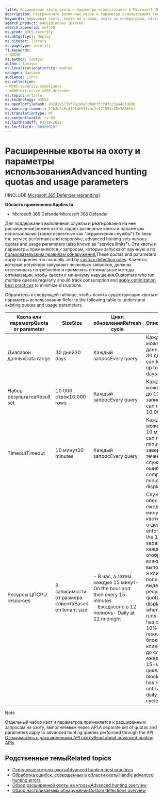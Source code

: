 ```yaml
---
title: Расширенные квоты охоты и параметры использования в Microsoft 365 Defender
description: Разграничить различные квоты и параметры использования (ограничения службы), которые будут отвечать на запросы передовой службы охоты.
keywords: передовая охота, охота на угрозы, охота на киберугрозы, microsoft threat protection, microsoft 365, mtp, m365, поиск, запрос, телеметрия, схема, кусто, ограничение ЦП, ограничение запросов, ресурсы, максимальные результаты, квота, параметры, распределение
search.product: eADQiWindows 10XVcnh
search.appverid: met150
ms.prod: m365-security
ms.mktglfcycl: deploy
ms.sitesec: library
ms.pagetype: security
f1.keywords:
- NOCSH
ms.author: lomayor
author: lomayor
ms.localizationpriority: medium
manager: dansimp
audience: ITPro
ms.collection:
- M365-security-compliance
- m365initiative-m365-defender
ms.topic: article
ms.technology: m365d
ms.openlocfilehash: 862d295739f952a6a5db06f5cfdfbc5aa481de9b
ms.sourcegitcommit: 27b2b2e5c41934b918cac2c171556c45e36661bf
ms.translationtype: MT
ms.contentlocale: ru-RU
ms.lasthandoff: 03/19/2021
ms.locfileid: "50909026"
---
```

# <a name="advanced-hunting-quotas-and-usage-parameters"></a><span data-ttu-id="1cb8d-104">Расширенные квоты на охоту и параметры использования</span><span class="sxs-lookup"><span data-stu-id="1cb8d-104">Advanced hunting quotas and usage parameters</span></span>

[!INCLUDE [Microsoft 365 Defender rebranding](../includes/microsoft-defender.md)]


<span data-ttu-id="1cb8d-105">**Область применения:**</span><span class="sxs-lookup"><span data-stu-id="1cb8d-105">**Applies to:**</span></span>
- <span data-ttu-id="1cb8d-106">Microsoft 365 Defender</span><span class="sxs-lookup"><span data-stu-id="1cb8d-106">Microsoft 365 Defender</span></span>

<span data-ttu-id="1cb8d-107">Для поддержания выполнения службы и реагирования на нее расширенный режим охоты задает различные квоты и параметры использования (также известные как "ограничения службы").</span><span class="sxs-lookup"><span data-stu-id="1cb8d-107">To keep the service performant and responsive, advanced hunting sets various quotas and usage parameters (also known as "service limits").</span></span> <span data-ttu-id="1cb8d-108">Эти квоты и параметры применяются к запросам, которые запускают вручную и по [пользовательским правилам обнаружения.](custom-detection-rules.md)</span><span class="sxs-lookup"><span data-stu-id="1cb8d-108">These quotas and parameters apply to queries run manually and by [custom detection rules](custom-detection-rules.md).</span></span> <span data-ttu-id="1cb8d-109">Клиенты, которые регулярно запускают несколько запросов, должны отслеживать потребление и применять оптимальные методы оптимизации, [чтобы](advanced-hunting-best-practices.md) свести к минимуму нарушения.</span><span class="sxs-lookup"><span data-stu-id="1cb8d-109">Customers who run multiple queries regularly should track consumption and [apply optimization best practices](advanced-hunting-best-practices.md) to minimize disruptions.</span></span>

<span data-ttu-id="1cb8d-110">Обратитесь к следующей таблице, чтобы понять существующие квоты и параметры использования.</span><span class="sxs-lookup"><span data-stu-id="1cb8d-110">Refer to the following table to understand existing quotas and usage parameters.</span></span>

| <span data-ttu-id="1cb8d-111">Квота или параметр</span><span class="sxs-lookup"><span data-stu-id="1cb8d-111">Quota or parameter</span></span> | <span data-ttu-id="1cb8d-112">Size</span><span class="sxs-lookup"><span data-stu-id="1cb8d-112">Size</span></span> | <span data-ttu-id="1cb8d-113">Цикл обновления</span><span class="sxs-lookup"><span data-stu-id="1cb8d-113">Refresh cycle</span></span> | <span data-ttu-id="1cb8d-114">Описание</span><span class="sxs-lookup"><span data-stu-id="1cb8d-114">Description</span></span> |
|--|--|--|--|
| <span data-ttu-id="1cb8d-115">Диапазон данных</span><span class="sxs-lookup"><span data-stu-id="1cb8d-115">Data range</span></span> | <span data-ttu-id="1cb8d-116">30 дней</span><span class="sxs-lookup"><span data-stu-id="1cb8d-116">30 days</span></span> | <span data-ttu-id="1cb8d-117">Каждый запрос</span><span class="sxs-lookup"><span data-stu-id="1cb8d-117">Every query</span></span> | <span data-ttu-id="1cb8d-118">Каждый запрос может искать данные за последние 30 дней.</span><span class="sxs-lookup"><span data-stu-id="1cb8d-118">Each query can look up data from up to the past 30 days.</span></span> |
| <span data-ttu-id="1cb8d-119">Набор результатов</span><span class="sxs-lookup"><span data-stu-id="1cb8d-119">Result set</span></span> | <span data-ttu-id="1cb8d-120">10 000 строк</span><span class="sxs-lookup"><span data-stu-id="1cb8d-120">10,000 rows</span></span> | <span data-ttu-id="1cb8d-121">Каждый запрос</span><span class="sxs-lookup"><span data-stu-id="1cb8d-121">Every query</span></span> | <span data-ttu-id="1cb8d-122">Каждый запрос может возвращать до 10 000 записей.</span><span class="sxs-lookup"><span data-stu-id="1cb8d-122">Each query can return up to 10,000 records.</span></span> |
| <span data-ttu-id="1cb8d-123">Timeout</span><span class="sxs-lookup"><span data-stu-id="1cb8d-123">Timeout</span></span> | <span data-ttu-id="1cb8d-124">10 минут</span><span class="sxs-lookup"><span data-stu-id="1cb8d-124">10 minutes</span></span> | <span data-ttu-id="1cb8d-125">Каждый запрос</span><span class="sxs-lookup"><span data-stu-id="1cb8d-125">Every query</span></span> | <span data-ttu-id="1cb8d-126">Каждый запрос может работать до 10 минут.</span><span class="sxs-lookup"><span data-stu-id="1cb8d-126">Each query can run for up to 10 minutes.</span></span> <span data-ttu-id="1cb8d-127">Если он не завершится в течение 10 минут, служба отображает ошибку.</span><span class="sxs-lookup"><span data-stu-id="1cb8d-127">If it does not complete within 10 minutes, the service displays an error.</span></span>
| <span data-ttu-id="1cb8d-128">Ресурсы ЦП</span><span class="sxs-lookup"><span data-stu-id="1cb8d-128">CPU resources</span></span> | <span data-ttu-id="1cb8d-129">В зависимости от размера клиента</span><span class="sxs-lookup"><span data-stu-id="1cb8d-129">Based on tenant size</span></span> | <span data-ttu-id="1cb8d-130">- В час, а затем каждые 15 минут</span><span class="sxs-lookup"><span data-stu-id="1cb8d-130">- On the hour and then every 15 minutes</span></span><br><span data-ttu-id="1cb8d-131">- Ежедневно в 12 полночь</span><span class="sxs-lookup"><span data-stu-id="1cb8d-131">- Daily at 12 midnight</span></span> | <span data-ttu-id="1cb8d-132">Служба обеспечивает ежедневное и 15-минутное квотирование отдельно.</span><span class="sxs-lookup"><span data-stu-id="1cb8d-132">The service enforces the daily and the 15-minute quota separately.</span></span> <span data-ttu-id="1cb8d-133">Для каждой [квоты](advanced-hunting-errors.md) портал отображает ошибку всякий раз, когда выполняется запрос, и клиент потребляет более 10% выделенных ресурсов.</span><span class="sxs-lookup"><span data-stu-id="1cb8d-133">For each quota, the [portal displays an error](advanced-hunting-errors.md) whenever a query runs and the tenant has consumed over 10% of allocated resources.</span></span> <span data-ttu-id="1cb8d-134">Запросы блокируют, если клиент достиг 100% до следующего ежедневного или 15-минутного цикла.</span><span class="sxs-lookup"><span data-stu-id="1cb8d-134">Queries are blocked if the tenant has reached 100% until after the next daily or 15-minute cycle.</span></span> |

>[!NOTE] 
><span data-ttu-id="1cb8d-135">Отдельный набор квот и параметров применяется к расширенным запросам на охоту, выполняемым через API.</span><span class="sxs-lookup"><span data-stu-id="1cb8d-135">A separate set of quotas and parameters apply to advanced hunting queries performed through the API.</span></span> [<span data-ttu-id="1cb8d-136">Ознакомьтесь с расширенными API охоты</span><span class="sxs-lookup"><span data-stu-id="1cb8d-136">Read about advanced hunting APIs</span></span>](./api-advanced-hunting.md)

## <a name="related-topics"></a><span data-ttu-id="1cb8d-137">Родственные темы</span><span class="sxs-lookup"><span data-stu-id="1cb8d-137">Related topics</span></span>

- [<span data-ttu-id="1cb8d-138">Передовые методы охоты</span><span class="sxs-lookup"><span data-stu-id="1cb8d-138">Advanced hunting best practices</span></span>](advanced-hunting-best-practices.md)
- [<span data-ttu-id="1cb8d-139">Обработка ошибок, совершенных в области охоты</span><span class="sxs-lookup"><span data-stu-id="1cb8d-139">Handle advanced hunting errors</span></span>](advanced-hunting-errors.md)
- [<span data-ttu-id="1cb8d-140">Обзор расширенной охоты на угрозы</span><span class="sxs-lookup"><span data-stu-id="1cb8d-140">Advanced hunting overview</span></span>](advanced-hunting-overview.md)
- [<span data-ttu-id="1cb8d-141">Обзор настраиваемых обнаружений</span><span class="sxs-lookup"><span data-stu-id="1cb8d-141">Custom detections overview</span></span>](custom-detections-overview.md)